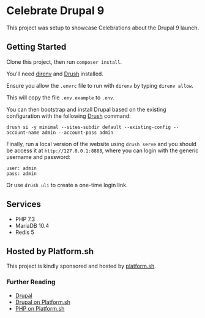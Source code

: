 # Celebrate Drupal 9

This project was setup to showcase Celebrations about the Drupal 9 launch.

## Getting Started

Clone this project, then run `composer install`.

You'll need [direnv](https://direnv.net/) and [Drush](https://www.drush.org/) installed.

Ensure you allow the `.envrc` file to run with `direnv` by typing `direnv allow`.

This will copy the file `.env.example` to `.env`.

You can then bootstrap and install Drupal based on the existing configuration with the following [Drush](https://www.drush.org/) command:

```
drush si -y minimal --sites-subdir default --existing-config --account-name admin --account-pass admin
```

Finally, run a local version of the website using `drush serve` and you should be access it at `http://127.0.0.1:8888`, where you can login with the generic username and password:
```
user: admin
pass: admin
```

Or use `drush uli` to create a one-time login link.


## Services

* PHP 7.3
* MariaDB 10.4
* Redis 5

## Hosted by Platform.sh

This project is kindly sponsored and hosted by [platform.sh](https://platform.sh).

### Further Reading

* [Drupal](https://www.drupal.org/)
* [Drupal on Platform.sh](https://docs.platform.sh/frameworks/drupal8.html)
* [PHP on Platform.sh](https://docs.platform.sh/languages/php.html)
